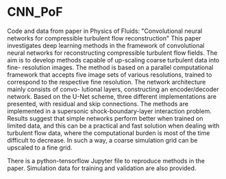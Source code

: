 # CNN_PoF
Code and data from paper in Physics of Fluids: "Convolutional neural networks for compressible turbulent flow reconstruction"
This paper investigates deep learning methods in the framework of convolutional neural networks for reconstructing
compressible turbulent flow fields. The aim is to develop methods capable of up-scaling coarse turbulent data into fine-
resolution images. The method is based on a parallel computational framework that accepts five image sets of various
resolutions, trained to correspond to the respective fine resolution. The network architecture mainly consists of convo-
lutional layers, constructing an encoder/decoder network. Based on the U-Net scheme, three different implementations
are presented, with residual and skip connections. The methods are implemented in a supersonic shock-boundary-layer
interaction problem. Results suggest that simple networks perform better when trained on limited data, and this can be
a practical and fast solution when dealing with turbulent flow data, where the computational burden is most of the time
difficult to decrease. In such a way, a coarse simulation grid can be upscaled to a fine grid.

There is a python-tensorflow Jupyter file to reproduce methods in the paper. Simulation data for training and validation are also provided.
